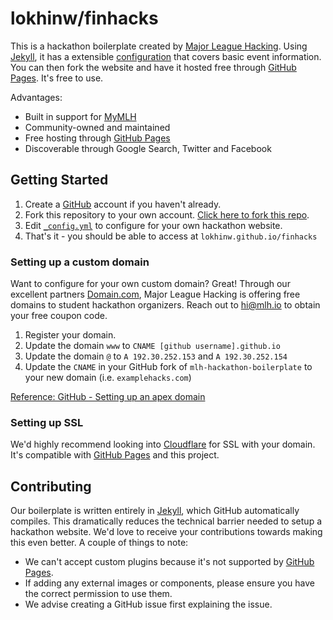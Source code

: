 # lokhinw/finhacks

This is a hackathon boilerplate created by [Major League Hacking][mlh-github]. Using [Jekyll][jekyll], it has a extensible [configuration][config] that covers basic event information. You can then fork the website and have it hosted free through [GitHub Pages][github-pages]. It's free to use.

Advantages:

- Built in support for [MyMLH][my-mlh]
- Community-owned and maintained
- Free hosting through [GitHub Pages][github-pages]
- Discoverable through Google Search, Twitter and Facebook

[mlh-github]: https://github.com/MLH
[jekyll]: https://jekyllrb.com
[config]: _config.yml
[github-pages]: https://pages.github.com
[my-mlh]: https://my.mlh.io

## Getting Started

1. Create a [GitHub][create-account] account if you haven't already.
2. Fork this repository to your own account. [Click here to fork this repo][fork-repo].
3. Edit [`_config.yml`][config] to configure for your own hackathon website.
4. That's it - you should be able to access at `lokhinw.github.io/finhacks`

[create-account]: https://github.com/join
[fork-repo]: https://github.com/MLH/mlh-hackathon-boilerplate/fork

### Setting up a custom domain

Want to configure for your own custom domain? Great! Through our excellent partners [Domain.com][domain-com], Major League Hacking is offering free domains to student hackathon organizers. Reach out to [hi@mlh.io][email-mlh] to obtain your free coupon code.

1. Register your domain.
2. Update the domain `www` to `CNAME [github username].github.io`
3. Update the domain `@` to `A 192.30.252.153` and `A 192.30.252.154`
4. Update the `CNAME` in your GitHub fork of `mlh-hackathon-boilerplate` to your new domain (i.e. `examplehacks.com`)

[Reference: GitHub - Setting up an apex domain][github-apex-domain]

[domain-com]: https://domain.com/mlh
[email-mlh]: mailto:hi@mlh.io
[github-apex-domain]: https://help.github.com/articles/setting-up-an-apex-domain/

### Setting up SSL

We'd highly recommend looking into [Cloudflare][cloudflare] for SSL with your domain. It's compatible with [GitHub Pages][github-pages] and this project.

[cloudflare]: https://cloudflare.com

## Contributing

Our boilerplate is written entirely in [Jekyll][jekyll], which GitHub automatically compiles. This dramatically reduces the technical barrier needed to setup a hackathon website. We'd love to receive your contributions towards making this even better. A couple of things to note:

- We can't accept custom plugins because it's not supported by [GitHub Pages][github-pages].
- If adding any external images or components, please ensure you have the correct permission to use them.
- We advise creating a GitHub issue first explaining the issue.
